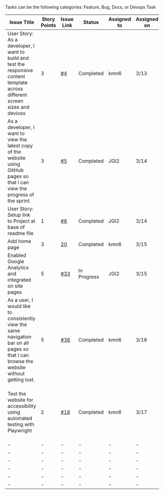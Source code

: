 Tasks can be the following categories: Feature, Bug, Docs, or Devops Task

| Issue Title                                                                                                                              | Story Points | Issue Link                                                           | Status      | Assigned to | Assigned on | Completed On | Category | Status                    | Notes                                                                                                  |
|------------------------------------------------------------------------------------------------------------------------------------------|--------------|----------------------------------------------------------------------|-------------|-------------|-------------|--------------|----------|---------------------------|--------------------------------------------------------------------------------------------------------|
| User Story: As a developer, I want to build and test the responsive content template across different screen sizes and devices           | 3            | [#4](https://github.com/jidone7061/mywebclass-simulation/issues/4)   | Completed   | kmn6        | 3/13        | 3/14         | Feature  | -                         |                                                                                                        |
| As a developer, I want to view the latest copy of the website using GitHub pages so that I can view the progress of the sprint.          | 3            | [#5](https://github.com/jidone7061/mywebclass-simulation/issues/5)   | Completed   | JGI2        | 3/14        | 3/14         | -        | -                         |                                                                                                        |
| User Story: Setup link to Project at base of readme file                                                                                 | 1            | [#8](https://github.com/jidone7061/mywebclass-simulation/issues/8)   | Completed   | JGI2        | 3/14        | 3/14         | Feature  | -                         |                                                                                                        |
| Add home page                                                                                                                            | 3            | [20](https://github.com/jidone7061/mywebclass-simulation/issues/20)  | Completed   | kmn6        | 3/15        | 3/15         | feature  | -                         |                                                                                                        |
| Enabled Google Analytics and integrated on site pages                                                                                    | 5            | [#33](https://github.com/jidone7061/mywebclass-simulation/issues/33) | In Progress | JGI2        | 3/15        | -            | Feature  | Index.html file remaining | -                                                                                                      |
| As a user, I would like to consistently view the same navigation bar on all pages so that I can browse the website without getting lost. | 5            | [#36](https://github.com/jidone7061/mywebclass-simulation/issues/36) | Completed   | kmn6        | 3/16        | 3/16         | feature  |                           | Very difficult due to no previous playwright experience. With experience, this would be 1 story point. |
| Test the website for accessibility using automated testing with Playwright                                                               | 2            | [#16](https://github.com/jidone7061/mywebclass-simulation/issues/16) | Completed   | kmn6        | 3/17        | 3/17         | feature  | -                         | third party axe package will do the tests for accessibility. We don't have to create our own tests.    |
| -                                                                                                                                        | -            | -                                                                    | -           | -           | -           | -            | -        | -                         |                                                                                                        |
| -                                                                                                                                        | -            | -                                                                    | -           | -           | -           | -            | -        | -                         |                                                                                                        |
| -                                                                                                                                        | -            | -                                                                    | -           | -           | -           | -            | -        | -                         |                                                                                                        |
| -                                                                                                                                        | -            | -                                                                    | -           | -           | -           | -            | -        | -                         |                                                                                                        |
| -                                                                                                                                        | -            | -                                                                    | -           | -           | -           | -            | -        | -                         |                                                                                                        |
| -                                                                                                                                        | -            | -                                                                    | -           | -           | -           | -            | -        | -                         |                                                                                                        |